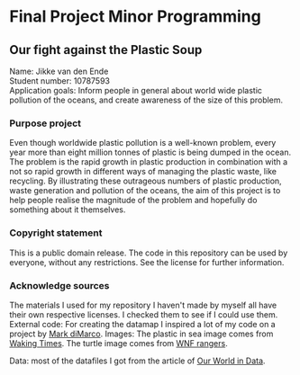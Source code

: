 # Final Project Minor Programming

## Our fight against the Plastic Soup

Name: Jikke van den Ende  
Student number: 10787593  
Application goals: Inform people in general about world wide plastic pollution
of the oceans, and create awareness of the size of this problem.

### Purpose project
Even though worldwide plastic pollution is a well-known problem, every year more than eight million tonnes of plastic is being dumped in the ocean. The problem is the rapid growth in plastic production in combination with a not so rapid growth in different ways of managing the plastic waste, like recycling. By illustrating these outrageous numbers of plastic production, waste generation and pollution of the oceans, the aim of this project is to help people realise the magnitude of the problem and hopefully do something about it themselves.

### Copyright statement
This is a public domain release. The code in this repository can be used by everyone, without any restrictions. See the license for further information.

### Acknowledge sources
The materials I used for my repository I haven't made by myself all have their
own respective licenses. I checked them to see if I could use them.
External code:
For creating the datamap I inspired a lot of my code on a project by [Mark diMarco](http://datamaps.github.io/).
Images:
The plastic in sea image comes from [Waking Times](https://www.wakingtimes.com/2018/03/21/the-amount-of-plastic-in-oceans-will-triple-within-seven-years-says-major-report/).
The turtle image comes from [WNF rangers](https://rangers.wnf.nl/info/7-tips-om-minder-plastic-te-gebruiken.htm).

Data: most of the datafiles I got from the article of [Our World in Data](https://ourworldindata.org/plastic-pollution).

